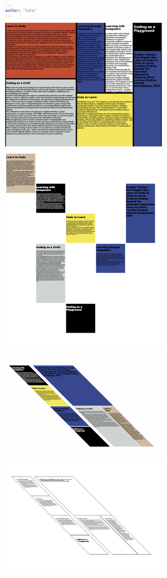 ```yaml
---
author: "lulu"
---
```


![photo1](https://raw.githubusercontent.com/lulugrosche/lets-platform/refs/heads/main/Bildschirmfoto%202024-11-07%20um%2013.53.40.png)

![photo2](https://raw.githubusercontent.com/lulugrosche/lets-platform/refs/heads/main/Bildschirmfoto%202024-11-07%20um%2014.25.36.png)

![photo3](https://raw.githubusercontent.com/lulugrosche/lets-platform/refs/heads/main/Bildschirmfoto%202024-11-07%20um%2014.36.04.png)

![photo3](https://raw.githubusercontent.com/lulugrosche/lets-platform/refs/heads/main/Bildschirmfoto%202024-11-07%20um%2014.39.00.png)

